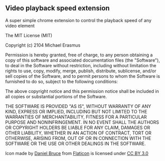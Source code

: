 ## Video playback speed extension

A super simple chrome extension to control the playback speed of any video element

The MIT License (MIT)

Copyright (c) 2104 Michael Erasmus

Permission is hereby granted, free of charge, to any person obtaining a copy
of this software and associated documentation files (the "Software"), to deal
in the Software without restriction, including without limitation the rights
to use, copy, modify, merge, publish, distribute, sublicense, and/or sell
copies of the Software, and to permit persons to whom the Software is
furnished to do so, subject to the following conditions:

The above copyright notice and this permission notice shall be included in
all copies or substantial portions of the Software.

THE SOFTWARE IS PROVIDED "AS IS", WITHOUT WARRANTY OF ANY KIND, EXPRESS OR
IMPLIED, INCLUDING BUT NOT LIMITED TO THE WARRANTIES OF MERCHANTABILITY,
FITNESS FOR A PARTICULAR PURPOSE AND NONINFRINGEMENT. IN NO EVENT SHALL THE
AUTHORS OR COPYRIGHT HOLDERS BE LIABLE FOR ANY CLAIM, DAMAGES OR OTHER
LIABILITY, WHETHER IN AN ACTION OF CONTRACT, TORT OR OTHERWISE, ARISING FROM,
OUT OF OR IN CONNECTION WITH THE SOFTWARE OR THE USE OR OTHER DEALINGS IN
THE SOFTWARE.

Icon made by [Daniel Bruce](http://www.danielbruce.se) from [Flaticon](http://www.flaticon.com) is licensed under [CC BY 3.0](http://creativecommons.org/licenses/by/3.0/)
